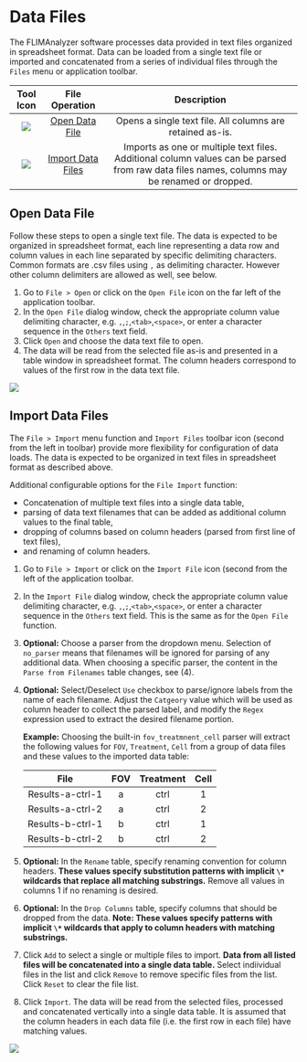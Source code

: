 # Data Files

The FLIMAnalyzer software processes data provided in text files organized in spreadsheet format. Data can be loaded from a single text file or imported and concatenated from a series of individual files through the `Files` menu or application toolbar. 

| Tool Icon             |  File Operation | Description
|:-------------------------:|:-------------------------:|:-----:|
|![](/images/files/open.png)  | [Open Data File](#open-data-file) | Opens a single text file. All columns are retained as-is.
|![](/images/files/import.png)  | [Import Data Files](#import-data-files) | Imports as one or multiple text files. Additional column values can be parsed from raw data files names, columns may be renamed or dropped.

## Open Data File

Follow these steps to open a single text file. The data is expected to be organized in spreadsheet format, each line representing a data row and column values in each line separated by specific delimiting characters. Common formats are .csv files using `,` as delimiting character.  However other column delimiters are allowed as well, see below.

1. Go to `File > Open` or click on the `Open File` icon on the far left of the application toolbar.
2. In the `Open File` dialog window, check the appropriate column value delimiting character, e.g.  `,`,`;`,`<tab>`,`<space>`, or enter a character sequence in the `Others` text field.
3. Click `Open` and choose the data text file to open.
4. The data will be read from the selected file as-is and presented in a table window in spreadsheet format. The column headers correspond to values of the first row in the data text file. 

![](/images/files/open-dlg.png)

## Import Data Files

The `File > Import` menu function and `Import Files` toolbar icon (second from the left in toolbar) provide more flexibility for configuration of data loads. The data is expected to be organized in text files in spreadsheet format as described above. 

Additional configurable options for the `File Import` function:

* Concatenation of multiple text files into a single data table, 
* parsing of data text filenames that can be added as additional column values to the final table,
* dropping of columns based on column headers (parsed from first line of text files),
* and renaming of column headers.

1. Go to `File > Import` or click on the `Import File` icon (second from the left of the application toolbar.
2. In the `Import File` dialog window, check the appropriate column value delimiting character, e.g.  `,`,`;`,`<tab>`,`<space>`, or enter a character sequence in the `Others` text field. This is the same as for the `Open File` function.
3. **Optional:** Choose a parser from the dropdown menu.  Selection of `no_parser` means that filenames will be ignored for parsing of any additional data. When choosing a specific parser, the content in the `Parse from Filenames` table changes, see (4).
4. **Optional:** Select/Deselect `Use` checkbox to parse/ignore labels from the name of each filename. Adjust the `Catgeory` value which will be used as column header to collect the parsed label, and modify the `Regex` expression used to extract the desired filename portion. 

    **Example:** Choosing the built-in `fov_treatmnent_cell` parser will extract the following values for `FOV`, `Treatment`, `Cell` from a group of data files and these values to the imported data table:

    | File | FOV | Treatment | Cell |
    |:----:|:---:|:---------:|:----:|
    | Results-a-ctrl-1 | a | ctrl | 1 |
    | Results-a-ctrl-2 | a | ctrl | 2 |
    | Results-b-ctrl-1 | b | ctrl | 1 |
    | Results-b-ctrl-2 | b | ctrl | 2 |

5. **Optional:** In the `Rename` table, specify renaming convention for column headers. **These values specify substitution patterns with implicit `\*` wildcards that replace all matching substrings.** Remove all values in columns 1 if no renaming is desired.
6. **Optional:** In the `Drop Columns` table, specify columns that should be dropped from the data. **Note: These values specify patterns with implicit `\*` wildcards that apply to column headers with matching substrings.**

8. Click `Add` to select a single or multiple files to import. **Data from all listed files will be concatenated into a single data table.** Select indiividual files in the list and click `Remove` to remove specific files from the list. Click `Reset` to clear the file list.
8. Click `Import`. The data will be read from the selected files, processed and concatenated vertically into a single data table. It is assumed that the column headers in each data file (i.e. the first row in each file) have matching values. 

![](/images/files/import-dlg.png)